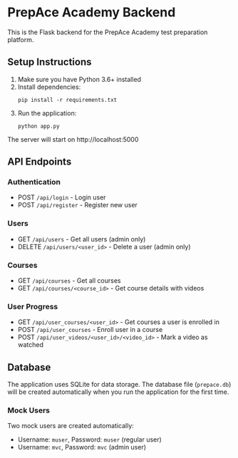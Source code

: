 
# PrepAce Academy Backend

This is the Flask backend for the PrepAce Academy test preparation platform.

## Setup Instructions

1. Make sure you have Python 3.6+ installed
2. Install dependencies:
   ```
   pip install -r requirements.txt
   ```
3. Run the application:
   ```
   python app.py
   ```

The server will start on http://localhost:5000

## API Endpoints

### Authentication
- POST `/api/login` - Login user
- POST `/api/register` - Register new user

### Users
- GET `/api/users` - Get all users (admin only)
- DELETE `/api/users/<user_id>` - Delete a user (admin only)

### Courses
- GET `/api/courses` - Get all courses
- GET `/api/courses/<course_id>` - Get course details with videos

### User Progress
- GET `/api/user_courses/<user_id>` - Get courses a user is enrolled in
- POST `/api/user_courses` - Enroll user in a course
- POST `/api/user_videos/<user_id>/<video_id>` - Mark a video as watched

## Database

The application uses SQLite for data storage. The database file (`prepace.db`) will be created automatically when you run the application for the first time.

### Mock Users

Two mock users are created automatically:
- Username: `muser`, Password: `muser` (regular user)
- Username: `mvc`, Password: `mvc` (admin user)
